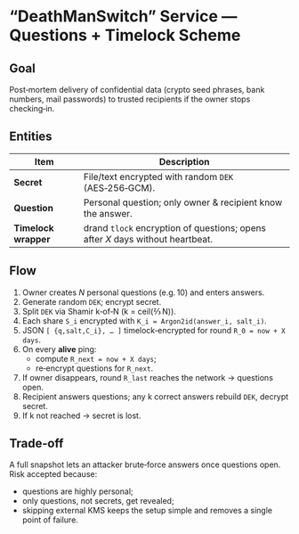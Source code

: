 # “DeathManSwitch” Service — Questions + Timelock Scheme

## Goal
Post‑mortem delivery of confidential data (crypto seed phrases, bank numbers, mail passwords) to trusted recipients if the owner stops checking‑in.

## Entities
| Item | Description |
|------|-------------|
| **Secret** | File/text encrypted with random `DEK` (AES‑256‑GCM). |
| **Question** | Personal question; only owner & recipient know the answer. |
| **Timelock wrapper** | drand `tlock` encryption of questions; opens after *X* days without heartbeat. |

## Flow
1. Owner creates *N* personal questions (e.g. 10) and enters answers.
2. Generate random `DEK`; encrypt secret.
3. Split `DEK` via Shamir k‑of‑N (k = ceil(⅔ N)).
4. Each share `S_i` encrypted with `K_i = Argon2id(answer_i, salt_i)`.
5. JSON `[ {q,salt,C_i}, … ]` timelock‑encrypted for round `R_0 = now + X days`.
6. On every **alive** ping:
   * compute `R_next = now + X days`;
   * re‑encrypt questions for `R_next`.
7. If owner disappears, round `R_last` reaches the network → questions open.
8. Recipient answers questions; any k correct answers rebuild `DEK`, decrypt secret.
9. If k not reached → secret is lost.

## Trade‑off
A full snapshot lets an attacker brute‑force answers once questions open. Risk accepted because:
* questions are highly personal;
* only questions, not secrets, get revealed;
* skipping external KMS keeps the setup simple and removes a single point of failure.

